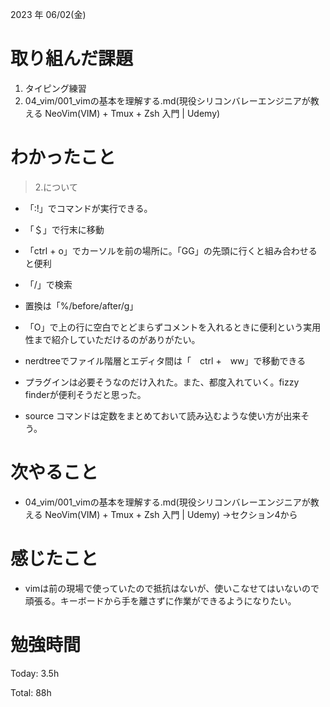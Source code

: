 
2023 年 06/02(金)

# 取り組んだ課題

1. タイピング練習
1. 04_vim/001_vimの基本を理解する.md(現役シリコンバレーエンジニアが教える NeoVim(VIM) + Tmux + Zsh 入門 | Udemy)


# わかったこと

> 2.について

* 「:!」でコマンドが実行できる。
* 「＄」で行末に移動
* 「ctrl + o」でカーソルを前の場所に。「GG」の先頭に行くと組み合わせると便利
* 「/」で検索
* 置換は「%/before/after/g」
* 「O」で上の行に空白でとどまらずコメントを入れるときに便利という実用性まで紹介していただけるのがありがたい。
* nerdtreeでファイル階層とエディタ間は「　ctrl +　ww」で移動できる
* プラグインは必要そうなのだけ入れた。また、都度入れていく。fizzy finderが便利そうだと思った。

* source コマンドは定数をまとめておいて読み込むような使い方が出来そう。

# 次やること

* 04_vim/001_vimの基本を理解する.md(現役シリコンバレーエンジニアが教える NeoVim(VIM) + Tmux + Zsh 入門 | Udemy)
→セクション4から

# 感じたこと

* vimは前の現場で使っていたので抵抗はないが、使いこなせてはいないので頑張る。キーボードから手を離さずに作業ができるようになりたい。

# 勉強時間

Today: 3.5h

Total: 88h
